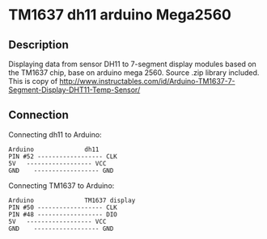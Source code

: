 # TM1637 dh11 arduino Mega2560

Description
-----------
Displaying data from sensor DH11 to 7-segment display modules based on the TM1637 chip, base on arduino mega 2560. Source .zip library included. This is copy of http://www.instructables.com/id/Arduino-TM1637-7-Segment-Display-DHT11-Temp-Sensor/

Connection
-----------

Connecting dh11 to Arduino:

```
Arduino              dh11
PIN #52 ------------------ CLK
5V   ------------------ VCC
GND    ------------------ GND
```

Connecting TM1637 to Arduino:

```
Arduino              TM1637 display
PIN #50 ------------------ CLK
PIN #48 ------------------ DIO
5V   ------------------ VCC
GND    ------------------ GND
```